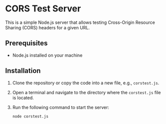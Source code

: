 # CORS Test Server

This is a simple Node.js server that allows testing Cross-Origin Resource Sharing (CORS) headers for a given URL.

## Prerequisites

- Node.js installed on your machine

## Installation

1. Clone the repository or copy the code into a new file, e.g., `corstest.js`.

2. Open a terminal and navigate to the directory where the `corstest.js` file is located.

3. Run the following command to start the server:

   ```sh
   node corstest.js
